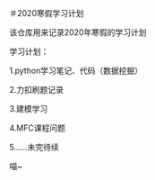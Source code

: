 ＃2020寒假学习计划

该仓库用来记录2020年寒假的学习计划

学习计划：

1.python学习笔记、代码（数据挖掘）

2.力扣刷题记录

3.建模学习

4.MFC课程问题

5......未完待续

喵~

